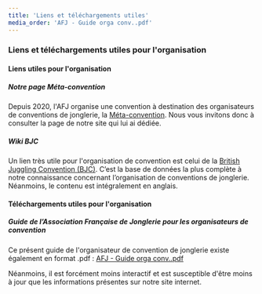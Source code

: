 ```yaml
---
title: 'Liens et téléchargements utiles'
media_order: 'AFJ - Guide orga conv..pdf'
---
```


### Liens et téléchargements utiles pour l'organisation

#### Liens utiles pour l'organisation

##### Notre page Méta-convention

Depuis 2020, l'AFJ organise une convention à destination des organisateurs de conventions de jonglerie, la [Méta-convention]( 	/meta-convention). Nous vous invitons donc à consulter la page de notre site qui lui ai dédiée.

##### Wiki BJC

Un lien très utile pour l'organisation de convention est celui de la [British Juggling Convention (BJC)](http://thebritishjugglingconvention.co.uk/wiki/index.php?title=British_Juggling_Convention_Wiki). C’est la base de données la plus complète à notre connaissance concernant l’organisation de conventions de jonglerie. Néanmoins, le contenu est intégralement en anglais.

#### Téléchargements utiles pour l'organisation

##### Guide de l’Association Française de Jonglerie pour les organisateurs de convention

Ce présent guide de l'organisateur de convention de jonglerie existe également en format .pdf : [AFJ - Guide orga conv..pdf](AFJ%20-%20Guide%20orga%20conv..pdf?target=_blank)

Néanmoins, il est forcément moins interactif et est susceptible d'être moins à jour que les informations présentes sur notre site internet.